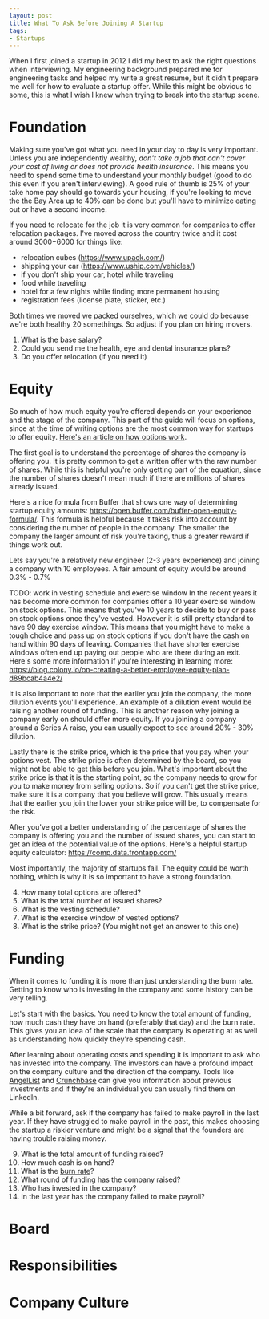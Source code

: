 ```yaml
---
layout: post
title: What To Ask Before Joining A Startup
tags:
- Startups
---
```


When I first joined a startup in 2012 I did my best to ask the right questions when interviewing. My engineering background prepared me for engineering tasks and helped my write a great resume, but it didn't prepare me well for how to evaluate a startup offer. While this might be obvious to some, this is what I wish I knew when trying to break into the startup scene.

# Foundation

Making sure you've got what you need in your day to day is very important. Unless you are independently wealthy, _don't take a job that can't cover your cost of living or does not provide health insurance_. This means you need to spend some time to understand your monthly budget (good to do this even if you aren't interviewing). A good rule of thumb is 25% of your take home pay should go towards your housing, if you're looking to move the the Bay Area up to 40% can be done but you'll have to minimize eating out or have a second income.

If you need to relocate for the job it is very common for companies to offer relocation packages. I've moved across the country twice and it cost around $3000-$6000 for things like:

- relocation cubes (https://www.upack.com/)
- shipping your car (https://www.uship.com/vehicles/)
- if you don't ship your car, hotel while traveling
- food while traveling
- hotel for a few nights while finding more permanent housing
- registration fees (license plate, sticker, etc.)

Both times we moved we packed ourselves, which we could do because we're both healthy 20 somethings. So adjust if you plan on hiring movers.

1. What is the base salary?
2. Could you send me the health, eye and dental insurance plans?
3. Do you offer relocation (if you need it)

# Equity

So much of how much equity you're offered depends on your experience and the stage of the company. This part of the guide will focus on options, since at the time of writing options are the most common way for startups to offer equity. [Here's an article on how options work](https://a16z.com/2016/08/24/options-ownership/).

The first goal is to understand the percentage of shares the company is offering you. It is pretty common to get a written offer with the raw number of shares. While this is helpful you're only getting part of the equation, since the number of shares doesn't mean much if there are millions of shares already issued.

Here's a nice formula from Buffer that shows one way of determining startup equity amounts: https://open.buffer.com/buffer-open-equity-formula/. This formula is helpful because it takes risk into account by considering the number of people in the company. The smaller the company the larger amount of risk you're taking, thus a greater reward if things work out.

Lets say you're a relatively new engineer (2-3 years experience) and joining a company with 10 employees. A fair amount of equity would be around 0.3% - 0.7%

TODO: work in vesting schedule and exercise window
In the recent years it has become more common for companies offer a 10 year exercise window on stock options. This means that you've 10 years to decide to buy or pass on stock options once they've vested. However it is still pretty standard to have 90 day exercise window. This means that you might have to make a tough choice and pass up on stock options if you don't have the cash on hand within 90 days of leaving. Companies that have shorter exercise windows often end up paying out people who are there during an exit. Here's some more information if you're interesting in learning more: https://blog.colony.io/on-creating-a-better-employee-equity-plan-d89bcab4a4e2/

It is also important to note that the earlier you join the company, the more dilution events you'll experience. An example of a dilution event would be raising another round of funding. This is another reason why joining a company early on should offer more equity. If you joining a company around a Series A raise, you can usually expect to see around 20% - 30% dilution.

Lastly there is the strike price, which is the price that you pay when your options vest. The strike price is often determined by the board, so you might not be able to get this before you join. What's important about the strike price is that it is the starting point, so the company needs to grow for you to make money from selling options. So if you can't get the strike price, make sure it is a company that you believe will grow. This usually means that the earlier you join the lower your strike price will be, to compensate for the risk.

After you've got a better understanding of the percentage of shares the company is offering you and the number of issued shares, you can start to get an idea of the potential value of the options. Here's a helpful startup equity calculator: https://comp.data.frontapp.com/

Most importantly, the majority of startups fail. The equity could be worth nothing, which is why it is so important to have a strong foundation.

4. How many total options are offered?
5. What is the total number of issued shares?
6. What is the vesting schedule?
7. What is the exercise window of vested options?
8. What is the strike price? (You might not get an answer to this one)

# Funding

When it comes to funding it is more than just understanding the burn rate. Getting to know who is investing in the company and some history can be very telling.

Let's start with the basics. You need to know the total amount of funding, how much cash they have on hand (preferably that day) and the burn rate. This gives you an idea of the scale that the company is operating at as well as understanding how quickly they're spending cash.

After learning about operating costs and spending it is important to ask who has invested into the company. The investors can have a profound impact on the company culture and the direction of the company. Tools like [AngelList](https://angel.co/) and [Crunchbase](https://www.crunchbase.com/) can give you information about previous investments and if they're an individual you can usually find them on LinkedIn.

While a bit forward, ask if the company has failed to make payroll in the last year. If they have struggled to make payroll in the past, this makes choosing the startup a riskier venture and might be a signal that the founders are having trouble raising money.

9. What is the total amount of funding raised?
10. How much cash is on hand?
11. What is the [burn rate](https://baremetrics.com/academy/burn-rate)?
12. What round of funding has the company raised?
13. Who has invested in the company?
14. In the last year has the company failed to make payroll?


# Board

# Responsibilities

# Company Culture

